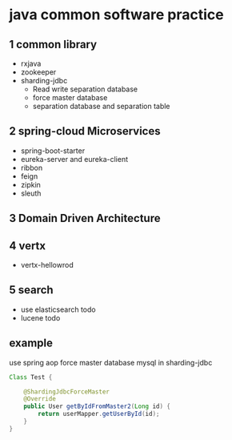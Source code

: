 # java common software practice

## 1 common library

- rxjava
- zookeeper
- sharding-jdbc
    - Read write separation database
    - force master database
    - separation database and separation table


## 2 spring-cloud Microservices

- spring-boot-starter
- eureka-server and eureka-client
- ribbon
- feign 
- zipkin
- sleuth

## 3 Domain Driven Architecture


## 4 vertx
- vertx-hellowrod 

## 5 search
- use elasticsearch todo
- lucene  todo



## example


use spring aop force master database mysql in sharding-jdbc

```java
Class Test {

    @ShardingJdbcForceMaster
    @Override
    public User getByIdFromMaster2(Long id) {
        return userMapper.getUserById(id);
    }
}
```







